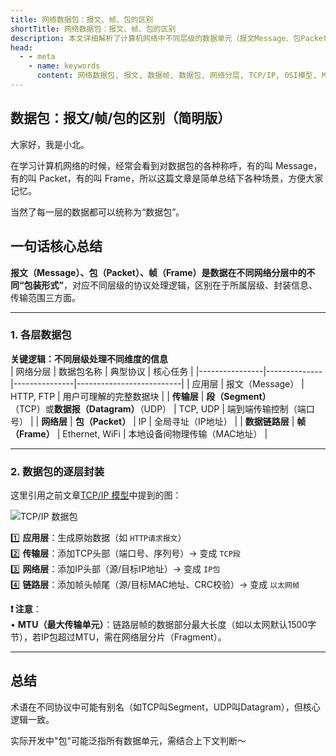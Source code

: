 ```yaml
---
title: 网络数据包：报文、帧、包的区别
shortTitle: 网络数据包：报文、帧、包的区别
description: 本文详细解析了计算机网络中不同层级的数据单元（报文Message、包Packet、帧Frame）的区别、封装过程及其在网络通信中的作用，帮助你理解网络数据传输的基本原理。
head:
  - - meta
    - name: keywords
      content: 网络数据包, 报文, 数据帧, 数据包, 网络分层, TCP/IP, OSI模型, MTU, 数据封装, 网络通信
---
```


## 数据包：报文/帧/包的区别（简明版）

大家好，我是小北。

在学习计算机网络的时候，经常会看到对数据包的各种称呼，有的叫 Message，有的叫 Packet，有的叫 Frame，所以这篇文章是简单总结下各种场景，方便大家记忆。

当然了每一层的数据都可以统称为“数据包”。



## 一句话核心总结

**报文（Message）、包（Packet）、帧（Frame）是数据在不同网络分层中的不同“包装形式”**，对应不同层级的协议处理逻辑，区别在于所属层级、封装信息、传输范围三方面。

---

### 1. 各层数据包
**关键逻辑：不同层级处理不同维度的信息**  
| 网络分层       | 数据包名称 | 典型协议      | 核心任务                 |
|----------------|--------------|---------------|--------------------------|
| 应用层         | 报文（Message）   | HTTP, FTP     | 用户可理解的完整数据块   |
| **传输层**     | **段（Segment）**<br>（TCP）或**数据报（Datagram）**（UDP） | TCP, UDP      | 端到端传输控制（端口号） |
| **网络层**     | **包（Packet）**  | IP            | 全局寻址（IP地址）       |
| **数据链路层** | **帧（Frame）**  | Ethernet, WiFi | 本地设备间物理传输（MAC地址） |

---

### 2. 数据包的逐层封装

这里引用之前文章[TCP/IP 模型](https://csguide.cn/network/overview/20_protocol.html#%E7%BD%91%E7%BB%9C%E5%8D%8F%E8%AE%AE%E5%B0%81%E8%A3%85%E5%92%8C%E8%A7%A3%E5%8C%85)中提到的图：

![TCP/IP 数据包](https://cdn.how2cs.cn/gzh/2025-03-04-tcp-ip-encapsulation.svg)


1️⃣ **应用层**：生成原始数据（如 `HTTP请求报文`）  
2️⃣ **传输层**：添加TCP头部（端口号、序列号）→ 变成 `TCP段`  
3️⃣ **网络层**：添加IP头部（源/目标IP地址）→ 变成 `IP包`  
4️⃣ **链路层**：添加帧头帧尾（源/目标MAC地址、CRC校验）→ 变成 `以太网帧`

**❗ 注意**：  
• **MTU（最大传输单元）**：链路层帧的数据部分最大长度（如以太网默认1500字节），若IP包超过MTU，需在网络层分片（Fragment）。

---



## 总结


术语在不同协议中可能有别名（如TCP叫Segment，UDP叫Datagram），但核心逻辑一致。

实际开发中"包"可能泛指所有数据单元，需结合上下文判断～
